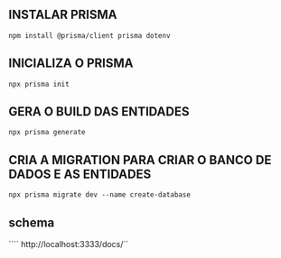 ## INSTALAR PRISMA
```npm install @prisma/client prisma dotenv```

## INICIALIZA O PRISMA
```npx prisma init```

## GERA O BUILD DAS ENTIDADES
```npx prisma generate```

## CRIA A MIGRATION PARA CRIAR O BANCO DE DADOS E AS ENTIDADES
```npx prisma migrate dev --name create-database```
## schema
```` http://localhost:3333/docs/``